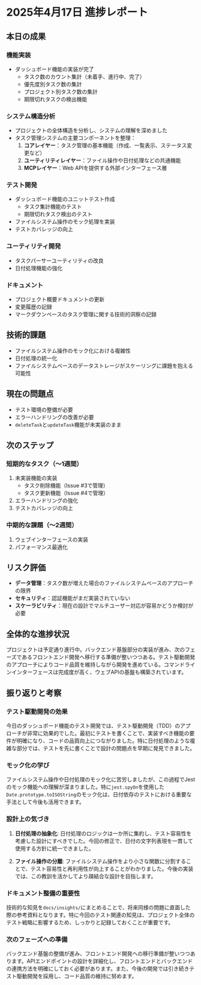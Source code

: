# 2025年4月17日 進捗レポート

## 本日の成果

### 機能実装
- ダッシュボード機能の実装が完了
  - タスク数のカウント集計（未着手、進行中、完了）
  - 優先度別タスク数の集計
  - プロジェクト別タスク数の集計
  - 期限切れタスクの検出機能

### システム構造分析
- プロジェクトの全体構造を分析し、システムの理解を深めました
- タスク管理システムの主要コンポーネントを整理：
  1. **コアレイヤー**：タスク管理の基本機能（作成、一覧表示、ステータス変更など）
  2. **ユーティリティレイヤー**：ファイル操作や日付処理などの共通機能
  3. **MCPレイヤー**：Web APIを提供する外部インターフェース層

### テスト開発
- ダッシュボード機能のユニットテスト作成
  - タスク集計機能のテスト
  - 期限切れタスク検出のテスト
- ファイルシステム操作のモック処理を実装
- テストカバレッジの向上

### ユーティリティ開発
- タスクパーサーユーティリティの改良
- 日付処理機能の強化

### ドキュメント
- プロジェクト概要ドキュメントの更新
- 変更履歴の記録
- マークダウンベースのタスク管理に関する技術的洞察の記録

## 技術的課題
- ファイルシステム操作のモック化における複雑性
- 日付処理の統一化
- ファイルシステムベースのデータストレージがスケーリングに課題を抱える可能性

## 現在の問題点
- テスト環境の整備が必要
- エラーハンドリングの改善が必要
- `deleteTask`と`updateTask`機能が未実装のまま

## 次のステップ

### 短期的なタスク（〜1週間）
1. 未実装機能の実装
   - タスク削除機能（Issue #3で管理）
   - タスク更新機能（Issue #4で管理）
2. エラーハンドリングの強化
3. テストカバレッジの向上

### 中期的な課題（〜2週間）
1. ウェブインターフェースの実装
2. パフォーマンス最適化

## リスク評価

- **データ管理**：タスク数が増えた場合のファイルシステムベースのアプローチの限界
- **セキュリティ**：認証機能がまだ実装されていない
- **スケーラビリティ**：現在の設計でマルチユーザー対応が容易かどうか検討が必要

## 全体的な進捗状況
プロジェクトは予定通り進行中。バックエンド基盤部分の実装が進み、次のフェーズであるフロントエンド開発へ移行する準備が整いつつある。テスト駆動開発のアプローチによりコード品質を維持しながら開発を進めている。コマンドラインインターフェースは完成度が高く、ウェブAPIの基盤も構築されています。

## 振り返りと考察

### テスト駆動開発の効果
今日のダッシュボード機能のテスト開発では、テスト駆動開発（TDD）のアプローチが非常に効果的でした。最初にテストを書くことで、実装すべき機能の要件が明確になり、コードの品質向上につながりました。特に日付処理のような複雑な部分では、テストを先に書くことで設計の問題点を早期に発見できました。

### モック化の学び
ファイルシステム操作や日付処理のモック化に苦労しましたが、この過程でJestのモック機能への理解が深まりました。特に`jest.spyOn`を使用した`Date.prototype.toISOString`のモック化は、日付依存のテストにおける重要な手法として今後も活用できます。

### 設計上の気づき
1. **日付処理の抽象化**: 日付処理のロジックは一か所に集約し、テスト容易性を考慮した設計にすべきでした。今回の修正で、日付の文字列表現を一貫して使用する方針に統一できました。

2. **ファイル操作の分離**: ファイルシステム操作をより小さな関数に分割することで、テスト容易性と再利用性が向上することがわかりました。今後の実装では、この教訓を活かしてより疎結合な設計を目指します。

### ドキュメント整備の重要性
技術的な知見を`docs/insights/`にまとめることで、将来同様の問題に直面した際の参考資料となります。特に今回のテスト関連の知見は、プロジェクト全体のテスト戦略に影響するため、しっかりと記録しておくことが重要です。

### 次のフェーズへの準備
バックエンド基盤の整備が進み、フロントエンド開発への移行準備が整いつつあります。APIエンドポイントの設計を詳細化し、フロントエンドとバックエンドの連携方法を明確にしておく必要があります。また、今後の開発では引き続きテスト駆動開発を採用し、コード品質の維持に努めます。 
